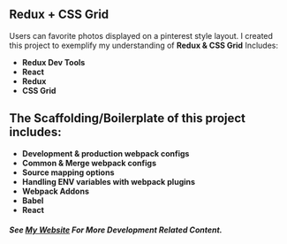 ## Redux + CSS Grid
Users can favorite photos displayed on a pinterest style layout.
I created this project to exemplify my understanding of **Redux & CSS Grid**
Includes:
- **Redux Dev Tools**
- **React**
- **Redux**
- **CSS Grid**

## The Scaffolding/Boilerplate of this project includes:
 - **Development & production webpack configs**
 - **Common & Merge webpack configs**
 - **Source mapping options**
 - **Handling ENV variables with webpack plugins**
 - **Webpack Addons**
 - **Babel**
 - **React** 

##### See [My Website](https://www.maxnelson.io) For More Development Related Content.
